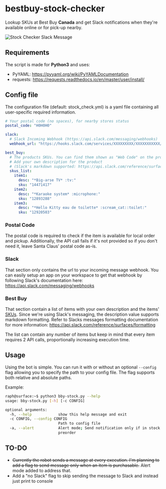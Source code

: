 # bestbuy-stock-checker
Lookup SKUs at Best Buy **Canada** and get Slack notifications when they're available online or for pick-up nearby.

![Stock Checker Slack Message](https://i.imgur.com/7CfRXls.png)

## Requirements
The script is made for **Python3** and uses:
* PyYAML: https://pyyaml.org/wiki/PyYAMLDocumentation
* requests: https://requests.readthedocs.io/en/master/user/install/

## Config file
The configuration file (default: stock_check.yml) is a yaml file containing all user-specific required information.

```yaml
# Your postal code (no spaces), for nearby stores status
postal_code: "H0H0H0"

slack:
  # Slack Incoming Webhook (https://api.slack.com/messaging/webhooks)
  webhook_url: "https://hooks.slack.com/services/XXXXXXXXX/XXXXXXXXXXX/XXXXXXXXXXXXXXXXXXXXXXXXXX"

best_buy:
  # The products SKUs. You can find them shown as "Web Code" on the product's page
  # Add your own description for the product
  # (Slack's markdown supported: https://api.slack.com/reference/surfaces/formatting)
  skus_list:
    item1:
      desc: "*Big-arse TV* :tv:"
      sku: "14471417"
    item2:
      desc: "*Karaoke system* :microphone:"
      sku: "12893288"
    item3:
      desc: "*Hello Kitty eau de toilette* :scream_cat::toilet:"
      sku: "12920503"
```
### Postal Code
The postal code is required to check if the item is available for local order and pickup. Additionally, the API call fails if it's not provided so if you don't need it, leave Santa Claus' postal code as-is.

### Slack
That section only contains the url to your incoming message webhook. You can easily setup an app on your workspace to get that webhook by following Slack's documentation here: https://api.slack.com/messaging/webhooks

### Best Buy
That section contain a list of items with your own description and the items' [SKUs](https://en.wikipedia.org/wiki/Stock_keeping_unit). Since we're using Slack's messaging, the description value supports markdown formatting. Refer to Slacks messages formatting documentation for more information: https://api.slack.com/reference/surfaces/formatting

The list can contain any number of items but keep in mind that every item requires 2 API calls, proportionally increasing execution time.

## Usage
Using the bot is simple. You can run it with or without an optional `--config` flag allowing you to specify the path to your config file. The flag supports both relative and absolute paths.

Example:
```bash
raph@surface:~$ python3 bby-stock.py --help
usage: bby-stock.py [-h] [-c CONFIG]

optional arguments:
  -h, --help            show this help message and exit
  -c CONFIG, --config CONFIG
                        Path to config file
  -a, --alert           Alert mode; Send notification only if in stock or
                        preorder
```
## TO-DO
* ~~Currently the robot sends a message at every execution. I'm planning to add a flag to send message only when an item is purchasable.~~ Alert mode added to address that. 
* Add a "no Slack" flag to skip sending the message to Slack and instead just print to console

